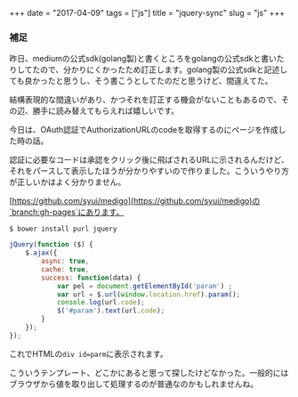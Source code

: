 +++
date = "2017-04-09"
tags = ["js"]
title = "jquery-sync"
slug = "js"
+++

### 補足

昨日、mediumの公式sdk(golang製)と書くところをgolangの公式sdkと書いたりしてたので、分かりにくかったため訂正します。golang製の公式sdkと記述しても良かったと思うし、そう書こうとしてたのだと思うけど、間違えてた。

結構表現的な間違いがあり、かつそれを訂正する機会がないこともあるので、その辺、勝手に読み替えてもらえれば嬉しいです。

今日は、OAuth認証でAuthorizationURLのcodeを取得するのにページを作成した時の話。

認証に必要なコードは承認をクリック後に飛ばされるURLに示されるんだけど、それをパースして表示したほうが分かりやすいので作りました。こういうやり方が正しいかはよく分かりません。

[https://github.com/syui/medigo](https://github.com/syui/medigo)の`branch:gh-pages`にあります。

```
$ bower install purl jquery
```

```js
jQuery(function ($) {
	$.ajax({
		async: true,
		cache: true,
		success: function(data) {
			var pel = document.getElementById('param') ;
			var url = $.url(window.location.href).param();
			console.log(url.code);
			$('#param').text(url.code);     
		}
	});
});
```

これでHTMLの`div id=parm`に表示されます。

こういうテンプレート、どこかにあると思って探したけどなかった。一般的にはブラウザから値を取り出して処理するのが普通なのかもしれませんね。
	  
